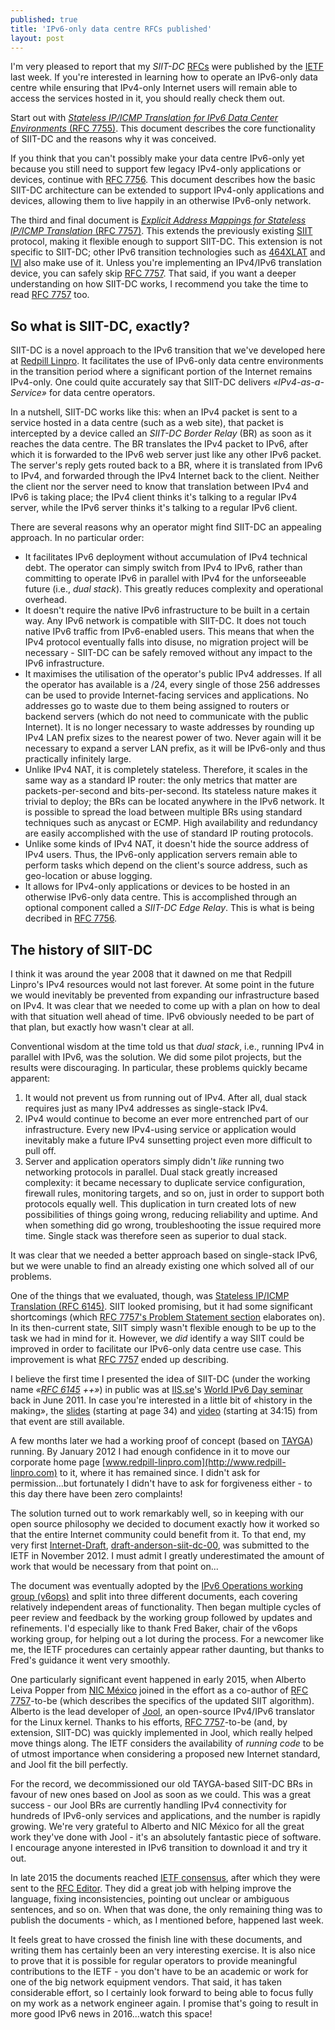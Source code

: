 ```yaml
---
published: true
title: 'IPv6-only data centre RFCs published'
layout: post
---
```


I'm very pleased to report that my *SIIT-DC*
[RFCs](https://www.ietf.org/rfc.html) were published by the
[IETF](https://www.ietf.org) last week. If you're interested in learning how to
operate an IPv6-only data centre while ensuring that IPv4-only Internet users
will remain able to access the services hosted in it, you should really check
them out.

Start out with [*Stateless IP/ICMP Translation for IPv6 Data Center
Environments* (RFC 7755)](https://tools.ietf.org/html/rfc7755). This document
describes the core functionality of SIIT-DC and the reasons why it was
conceived.

If you think that you can't possibly make your data centre IPv6-only yet
because you still need to support few legacy IPv4-only applications or devices,
continue with [RFC 7756](https://tools.ietf.org/html/rfc7756). This document
describes how the basic SIIT-DC architecture can be extended to support
IPv4-only applications and devices, allowing them to live happily in an
otherwise IPv6-only network.

The third and final document is [*Explicit Address Mappings for Stateless
IP/ICMP Translation* (RFC 7757)](https://tools.ietf.org/html/rfc7757). This
extends the previously existing [SIIT](https://tools.ietf.org/html/rfc6145)
protocol, making it flexible enough to support SIIT-DC. This extension is not
specific to SIIT-DC; other IPv6 transition technologies such as
[464XLAT](https://tools.ietf.org/html/rfc6877) and
[IVI](https://tools.ietf.org/html/rfc6219) also make use of it. Unless you're
implementing an IPv4/IPv6 translation device, you can safely skip [RFC
7757](https://tools.ietf.org/html/rfc7757). That said, if you want a deeper
understanding on how SIIT-DC works, I recommend you take the time to read [RFC
7757](https://tools.ietf.org/html/rfc7757) too. 

## So what is SIIT-DC, exactly?

SIIT-DC is a novel approach to the IPv6 transition that we've developed here at
[Redpill Linpro](http://www.redpill-linpro.com). It facilitates the use of
IPv6-only data centre environments in the transition period where a significant
portion of the Internet remains IPv4-only. One could quite accurately say that
SIIT-DC delivers *«IPv4-as-a-Service»* for data centre operators.

In a nutshell, SIIT-DC works like this: when an IPv4 packet is sent to a
service hosted in a data centre (such as a web site), that packet is
intercepted by a device called an *SIIT-DC Border Relay* (BR) as soon as it
reaches the data centre. The BR translates the IPv4 packet to IPv6, after which
it is forwarded to the IPv6 web server just like any other IPv6 packet. The
server's reply gets routed back to a BR, where it is translated from IPv6 to
IPv4, and forwarded through the IPv4 Internet back to the client. Neither the
client nor the server need to know that translation between IPv4 and IPv6 is
taking place; the IPv4 client thinks it's talking to a regular IPv4 server,
while the IPv6 server thinks it's talking to a regular IPv6 client.

There are several reasons why an operator might find SIIT-DC an appealing
approach. In no particular order:

* It facilitates IPv6 deployment without accumulation of IPv4 technical debt.
  The operator can simply switch from IPv4 to IPv6, rather than committing to
  operate IPv6 in parallel with IPv4 for the unforseeable future (i.e., *dual
  stack*). This greatly reduces complexity and operational overhead.
* It doesn't require the native IPv6 infrastructure to be built in a certain
  way. Any IPv6 network is compatible with SIIT-DC. It does not touch native
  IPv6 traffic from IPv6-enabled users. This means that when the IPv4 protocol
  eventually falls into disuse, no migration project will be necessary -
  SIIT-DC can be safely removed without any impact to the IPv6 infrastructure.
* It maximises the utilisation of the operator's public IPv4 addresses. If all
  the operator has available is a /24, every single of those 256 addresses can
  be used to provide Internet-facing services and applications. No addresses go
  to waste due to them being assigned to routers or backend servers (which do
  not need to communicate with the public Internet). It is no longer necessary
  to waste addresses by rounding up IPv4 LAN prefix sizes to the nearest power
  of two. Never again will it be necessary to expand a server LAN prefix, as it
  will be IPv6-only and thus practically infinitely large.
* Unlike IPv4 NAT, it is completely stateless. Therefore, it scales in
  the same way as a standard IP router: the only metrics that matter are
  packets-per-second and bits-per-second. Its stateless nature makes it trivial
  to deploy; the BRs can be located anywhere in the IPv6 network. It is
  possible to spread the load between multiple BRs using standard techniques
  such as anycast or ECMP. High availability and redundancy are easily
  accomplished with the use of standard IP routing protocols. 
* Unlike some kinds of IPv4 NAT, it doesn't hide the source address of IPv4
  users. Thus, the IPv6-only application servers remain able to perform tasks
  which depend on the client's source address, such as geo-location or abuse
  logging.
* It allows for IPv4-only applications or devices to be hosted in an otherwise
  IPv6-only data centre. This is accomplished through an optional component
  called a *SIIT-DC Edge Relay*. This is what is being decribed in [RFC
  7756](https://tools.ietf.org/html/rfc7756).

## The history of SIIT-DC

I think it was around the year 2008 that it dawned on me that Redpill Linpro's
IPv4 resources would not last forever. At some point in the future we would
inevitably be prevented from expanding our infrastructure based on IPv4. It was
clear that we needed to come up with a plan on how to deal with that situation
well ahead of time. IPv6 obviously needed to be part of that plan, but exactly
how wasn't clear at all.

Conventional wisdom at the time told us that *dual stack*, i.e., running IPv4
in parallel with IPv6, was the solution. We did some pilot projects, but the
results were discouraging. In particular, these problems quickly became
apparent:

1. It would not prevent us from running out of IPv4. After all, dual stack
   requires just as many IPv4 addresses as single-stack IPv4. 
2. IPv4 would continue to become an ever more entrenched part of our
   infrastructure. Every new IPv4-using service or application would inevitably
   make a future IPv4 sunsetting project even more difficult to pull off.
3. Server and application operators simply didn't *like* running two networking
   protocols in parallel. Dual stack greatly increased complexity: it became
   necessary to duplicate service configuration, firewall rules, monitoring
   targets, and so on, just in order to support both protocols equally well.
   This duplication in turn created lots of new possibilities of things going
   wrong, reducing reliability and uptime. And when something did go wrong,
   troubleshooting the issue required more time. Single stack was therefore
   seen as superior to dual stack.

It was clear that we needed a better approach based on single-stack IPv6, but
we were unable to find an already existing one which solved all of our
problems.

One of the things that we evaluated, though, was [Stateless IP/ICMP Translation
(RFC 6145)](https://tools.ietf.org/html/rfc6145). SIIT looked promising, but it
had some significant shortcomings (which [RFC 7757's Problem Statement
section](https://tools.ietf.org/html/rfc7757#section-2) elaborates on). In its
then-current state, SIIT simply wasn't flexible enough to be up to the task we
had in mind for it. However, we *did* identify a way SIIT could be improved in
order to facilitate our IPv6-only data centre use case. This improvement is
what [RFC 7757](https://tools.ietf.org/html/rfc7757) ended up describing.

I believe the first time I presented the idea of SIIT-DC (under the working
name *«[RFC 6145](https://tools.ietf.org/html/rfc6145) ++»*) in public was at
[IIS.se](https://iis.se)'s [World IPv6 Day
seminar](https://www.iis.se/evenemang/ipv6-i-praktiken/) back in June 2011.
In case you're interested in a little bit of «history in the making», the
[slides](https://fud.no/talks/20110608-IIS.se-IPv6_From_The_Content_Perspective.pdf)
(starting at page 34) and
[video](https://fud.no/talks/20110608-IIS.se-IPv6_From_The_Content_Perspective.webm)
(starting at 34:15) from that event are still available.

A few months later we had a working proof of concept (based on
[TAYGA](http://www.litech.org/tayga/)) running. By January 2012 I had enough
confidence in it to move our corporate home page
[www.redpill-linpro.com](http://www.redpill-linpro.com) to it, where it has
remained since. I didn't ask for permission...but fortunately I didn't have to
ask for forgiveness either - to this day there have been zero complaints!

The solution turned out to work remarkably well, so in keeping with our open
source philosophy we decided to document exactly how it worked so that the
entire Internet community could benefit from it. To that end, my very first
[Internet-Draft](https://www.ietf.org/id-info/),
[draft-anderson-siit-dc-00](https://tools.ietf.org/html/draft-anderson-siit-dc-00),
was submitted to the IETF in November 2012. I must admit I greatly
underestimated the amount of work that would be necessary from that point on...

The document was eventually adopted by the [IPv6 Operations working group
(v6ops)](https://datatracker.ietf.org/wg/v6ops/) and split into three different
documents, each covering relatively independent areas of functionality. Then
began multiple cycles of peer review and feedback by the working group followed
by updates and refinements. I'd especially like to thank Fred Baker, chair of
the v6ops working group, for helping out a lot during the process. For a
newcomer like me, the IETF procedures can certainly appear rather daunting, but
thanks to Fred's guidance it went very smoothly.

One particularly significant event happened in early 2015, when Alberto Leiva
Popper from [NIC México](http://www.nicmexico.mx/) joined in the effort as a
co-author of [RFC 7757](https://tools.ietf.org/html/rfc7757)-to-be (which
describes the specifics of the updated SIIT algorithm). Alberto is the lead
developer of [Jool](http://jool.mx/), an open-source IPv4/IPv6 translator for
the Linux kernel. Thanks to his efforts, [RFC
7757](https://tools.ietf.org/html/rfc7757)-to-be (and, by extension, SIIT-DC)
was quickly implemented in Jool, which really helped move things along. The
IETF considers the availability of *running code* to be of utmost importance
when considering a proposed new Internet standard, and Jool fit the bill
perfectly.

For the record, we decommissioned our old TAYGA-based SIIT-DC BRs in favour of
new ones based on Jool as soon as we could. This was a great success - our Jool
BRs are currently handling IPv4 connectivity for hundreds of IPv6-only services
and applications, and the number is rapidly growing. We're very grateful to
Alberto and NIC México for all the great work they've done with Jool - it's an
absolutely fantastic piece of software. I encourage anyone interested in IPv6
transition to download it and try it out.

In late 2015 the documents reached [IETF
consensus](https://tools.ietf.org/html/rfc7282), after which they were sent to
the [RFC Editor](https://rfc-editor.org). They did a great job with helping
improve the language, fixing inconsistencies, pointing out unclear or ambiguous
sentences, and so on. When that was done, the only remaining thing was to
publish the documents - which, as I mentioned before, happened last week.

It feels great to have crossed the finish line with these documents, and
writing them has certainly been an very interesting exercise. It is also nice
to prove that it is possible for regular operators to provide meaningful
contributions to the IETF - you don't have to be an academic or work for one of
the big network equipment vendors. That said, it has taken considerable effort,
so I certainly look forward to being able to focus fully on my work as a
network engineer again. I promise that's going to result in more good IPv6 news
in 2016...watch this space!

